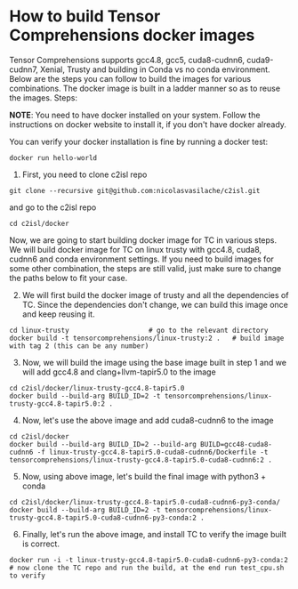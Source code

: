 # How to build Tensor Comprehensions docker images

Tensor Comprehensions supports gcc4.8, gcc5, cuda8-cudnn6, cuda9-cudnn7, Xenial, Trusty
and building in Conda vs no conda environment. Below are the steps you can follow
to build the images for various combinations. The docker image is built in a ladder
manner so as to reuse the images. Steps:

**NOTE**: You need to have docker installed on your system. Follow the instructions
on docker website to install it, if you don't have docker already.

You can verify your docker installation is fine by running a docker test:

```Shell
docker run hello-world
```

1. First, you need to clone c2isl repo

```Shell
git clone --recursive git@github.com:nicolasvasilache/c2isl.git
```

and go to the c2isl repo

```Shell
cd c2isl/docker
```
Now, we are going to start building docker image for TC in various steps. We will
build docker image for TC on linux trusty with gcc4.8, cuda8, cudnn6 and conda environment settings. If you need to build images for some other combination,
the steps are still valid, just make sure to change the paths below to fit your case.

2. We will first build the docker image of trusty and all the dependencies of TC. Since the dependencies don't change, we can build this image once and keep reusing it.

```Shell
cd linux-trusty                    # go to the relevant directory
docker build -t tensorcomprehensions/linux-trusty:2 .   # build image with tag 2 (this can be any number)
```

3. Now, we will build the image using the base image built in step 1 and we will add gcc4.8 and clang+llvm-tapir5.0 to the image

```Shell
cd c2isl/docker/linux-trusty-gcc4.8-tapir5.0
docker build --build-arg BUILD_ID=2 -t tensorcomprehensions/linux-trusty-gcc4.8-tapir5.0:2 .
```

4. Now, let's use the above image and add cuda8-cudnn6 to the image

```Shell
cd c2isl/docker
docker build --build-arg BUILD_ID=2 --build-arg BUILD=gcc48-cuda8-cudnn6 -f linux-trusty-gcc4.8-tapir5.0-cuda8-cudnn6/Dockerfile -t tensorcomprehensions/linux-trusty-gcc4.8-tapir5.0-cuda8-cudnn6:2 .
```

5. Now, using above image, let's build the final image with python3 + conda

```Shell
cd c2isl/docker/linux-trusty-gcc4.8-tapir5.0-cuda8-cudnn6-py3-conda/
docker build --build-arg BUILD_ID=2 -t tensorcomprehensions/linux-trusty-gcc4.8-tapir5.0-cuda8-cudnn6-py3-conda:2 .
```

6. Finally, let's run the above image, and install TC to verify the image built
is correct.

```Shell
docker run -i -t linux-trusty-gcc4.8-tapir5.0-cuda8-cudnn6-py3-conda:2
# now clone the TC repo and run the build, at the end run test_cpu.sh to verify
```
